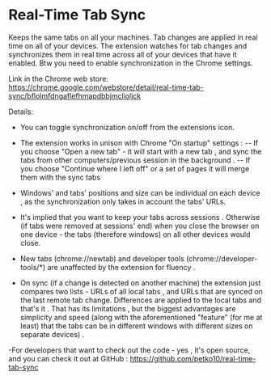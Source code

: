Real-Time Tab Sync
==================
Keeps the same tabs on all your machines. Tab changes are applied in real time on all of your devices.
The extension watches for tab changes and synchronizes them in real time across all of your devices that have it enabled. Btw you need to enable synchronization in the Chrome settings.

Link in the Chrome web store: https://chrome.google.com/webstore/detail/real-time-tab-sync/bflolmfdngaflefhmapdbbjmclioljck

Details:
- You can toggle synchronization on/off from the extensions icon.

- The extension works in unison with Chrome "On startup" settings :
-- If you choose "Open a new tab" - it will start with a new tab , and sync the tabs from other computers/previous session in the background . 
-- If you choose "Continue where I left off" or a set of pages it will merge them with the sync tabs

- Windows' and tabs' positions and size can be individual on each device , as the synchronization only takes in account the tabs' URLs.

- It's implied that you want to keep your tabs across sessions . Otherwise (if tabs were removed at sessions' end) when you close the browser on one device - the tabs (therefore windows) on all other devices would close.

- New tabs (chrome://newtab) and developer tools (chrome://developer-tools/*) are unaffected by the extension for fluency .

- On sync (if a change is detected on another machine) the extension just compares two lists - URLs of all local tabs , and URLs that are synced on the last remote tab change. Differences are applied to the local tabs and that's it . That has its limitations , but the biggest advantages are simplicity and speed (along with the aforementioned "feature" (for me at least) that the tabs can be in different windows with different sizes on separate devices) .

-For developers that want to check out the code - yes , it's open source, and you can check it out at GitHub : https://github.com/petko10/real-time-tab-sync
